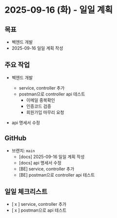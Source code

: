 # 2025-09-16 (화) - 일일 계획

## 목표
- 벡엔드 개발
- 2025-09-16 일일 계획 작성

## 주요 작업
- 벡엔드 개발
  - service, controller 추가
  - postman으로 controller api 테스트
    - 이메일 중복확인
    - 인증코드 검증
    - 회원가입 마무리 요청

- api 명세서 수정

##  GitHub
- 브랜치: `main`
  - [docs] 2025-09-16 일일 계획 작성
  - [docs] api 명세서 수정
  - [BE] service, controller 추가
  - [BE] postman으로 controller api 테스트

## 일일 체크리스트
- [ x ] service, controller 추가
- [ x ] postman으로 api 테스트
